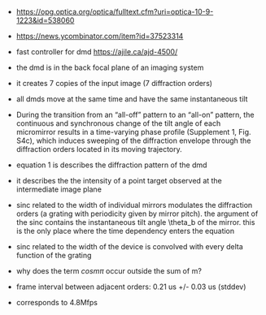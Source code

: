 - https://opg.optica.org/optica/fulltext.cfm?uri=optica-10-9-1223&id=538060
- https://news.ycombinator.com/item?id=37523314
- fast controller for dmd https://ajile.ca/ajd-4500/

- the dmd is in the back focal plane of an imaging system
- it creates 7 copies of the input image (7 diffraction orders)
- all dmds move at the same time and have the same instantaneous tilt
- During the transition from an “all-off” pattern to an “all-on”
  pattern, the continuous and synchronous change of the tilt angle of
  each micromirror results in a time-varying phase profile (Supplement
  1, Fig. S4c), which induces sweeping of the diffraction envelope
  through the diffraction orders located in its moving trajectory.
  
- equation 1 is describes the diffraction pattern of the dmd
- it describes the the intensity of a point target observed at the
  intermediate image plane
- sinc related to the width of individual mirrors modulates the
  diffraction orders (a grating with periodicity given by mirror
  pitch). the argument of the sinc contains the instantaneous tilt
  angle \theta_b of the mirror. this is the only place where the time
  dependency enters the equation
- sinc related to the width of the device is convolved with every
  delta function of the grating 

- why does the term $cos m \pi$ occur outside the sum of m?

- frame interval between adjacent orders: 0.21 us +/- 0.03 us (stddev)
- corresponds to 4.8Mfps 
